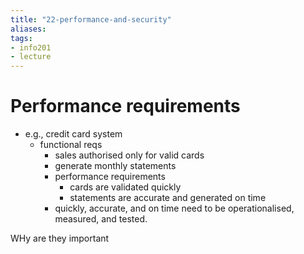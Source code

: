 ```yaml
---
title: "22-performance-and-security"
aliases: 
tags: 
- info201
- lecture
---
```


# Performance requirements
- e.g., credit card system
	- functional reqs
		- sales authorised only for valid cards
		- generate monthly statements
		- performance requirements
			- cards are validated quickly
			- statements are accurate and generated on time
		- quickly, accurate, and on time need to be operationalised, measured, and tested.

WHy are they important
